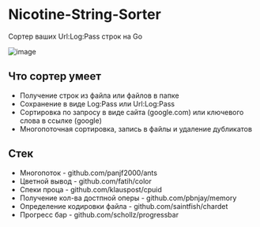 # Nicotine-String-Sorter
Сортер ваших Url:Log:Pass строк на Go


![image](https://raw.githubusercontent.com/Underneach/Nicotine-String-Sorter/String-Sorter-regexp/image.png)


## Что сортер умеет
+  Получение строк из файла или файлов в папке
+  Сохранение в виде Log:Pass или Url:Log:Pass
+  Сортировка по запросу в виде сайта (google.com) или ключевого слова в ссылке (google)
+  Многопоточная сортировка, запись в файлы и удаление дубликатов


## Стек
+  Многопоток - github.com/panjf2000/ants
+  Цветной вывод - github.com/fatih/color
+  Спеки проца - github.com/klauspost/cpuid
+  Получение кол-ва достпной оперы - github.com/pbnjay/memory
+  Определение кодировки файла - github.com/saintfish/chardet
+  Прогресс бар - github.com/schollz/progressbar
